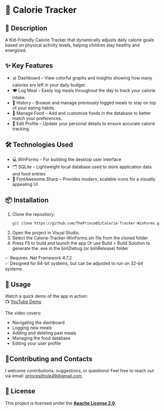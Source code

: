 # 💬 Calorie Tracker

## 📄 Description

A Kid-Friendly Calorie Tracker that dynamically adjusts daily calorie goals based on physical activity levels, helping children stay healthy and energized.


## ✨ Key Features

- 📊 Dashboard – View colorful graphs and insights showing how many calories are left in your daily budget.
-	🍽️ Log Meal – Easily log meals throughout the day to track your calorie intake.
-	📅 History – Browse and manage previously logged meals to stay on top of your eating habits.
-	🥦 Manage Food – Add and customize foods in the database to better match your preferences.
- 🧒 Edit Profile – Update your personal details to ensure accurate calorie tracking.

## 🛠️ Technologies Used
-	💻 WinForms – For building the desktop user interface
-	🗂️ SQLite – Lightweight local database used to store application data and food entries
-	🎨 FontAwesome.Sharp – Provides modern, scalable icons for a visually appealing UI

## 📦 Installation
1. 	Clone the repository:
  	 ```bash
    git clone https://github.com/ThePrince05/Calorie-Tracker-WinForms.git
2.	Open the project in Visual Studio.
3. 	Select the Calorie-Tracker-WinForms.sln file from the cloned folder
4.	Press F5 to build and launch the app
Or use Build > Build Solution to generate the .exe in the bin\Debug (or bin\Release) folder

✅ Requires .Net Framework 4.7.2   
✅ Designed for 64-bit systems, but can be adjusted to run on 32-bit systems

## 🧪 Usage
Watch a quick demo of the app in action:  
📺 [YouTube Demo](https://youtu.be/Fx5FS806bQ0)

The video covers:
- Navigating the dashboard
- Logging new meals
- Adding and deleting past meals
- Managing the food database
- Editing your user profile

## 🤝Contributing and Contacts
I welcome contributions, suggestions, or questions!
Feel free to reach out via email: princesithole49@gmail.com

## 📝 License
This project is licensed under the **[Apache License 2.0](LICENSE)**.
